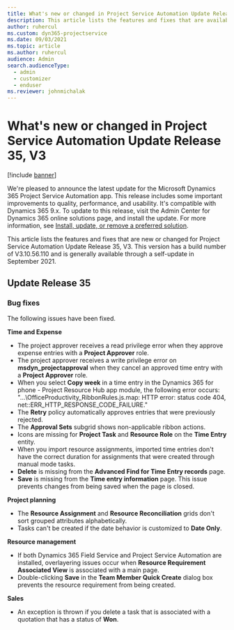 ```yaml
---
title: What's new or changed in Project Service Automation Update Release 35, V3
description: This article lists the features and fixes that are available in Microsoft Dynamics 365 Project Service Automation Update Release 35, V3.
author: ruhercul
ms.custom: dyn365-projectservice
ms.date: 09/03/2021
ms.topic: article
ms.author: ruhercul
audience: Admin
search.audienceType: 
  - admin
  - customizer
  - enduser
ms.reviewer: johnmichalak
---
```


# What's new or changed in Project Service Automation Update Release 35, V3

[!include [banner](../includes/psa-now-project-operations.md)]

We're pleased to announce the latest update for the Microsoft Dynamics 365 Project Service Automation app. This release includes some important improvements to quality, performance, and usability. It's compatible with Dynamics 365 9.x. To update to this release, visit the Admin Center for Dynamics 365 online solutions page, and install the update. For more information, see [Install, update, or remove a preferred solution](/power-platform/admin/install-remove-preferred-solution).

This article lists the features and fixes that are new or changed for Project Service Automation Update Release 35, V3. This version has a build number of V3.10.56.110 and is generally available through a self-update in September 2021.

## Update Release 35

### Bug fixes

The following issues have been fixed.

**Time and Expense**

- The project approver receives a read privilege error when they approve expense entries with a **Project Approver** role.
- The project approver receives a write privilege error on **msdyn_projectapproval** when they cancel an approved time entry with a **Project Approver** role.
- When you select **Copy week** in a time entry in the Dynamics 365 for phone - Project Resource Hub app module, the following error occurs: "...\OfficeProductivity_RibbonRules.js.map: HTTP error: status code 404, net::ERR_HTTP_RESPONSE_CODE_FAILURE."
- The **Retry** policy automatically approves entries that were previously rejected.
- The **Approval Sets** subgrid shows non-applicable ribbon actions.
- Icons are missing for **Project Task** and **Resource Role** on the **Time Entry** entity.
- When you import resource assignments, imported time entries don't have the correct duration for assignments that were created through manual mode tasks.
- **Delete** is missing from the **Advanced Find for Time Entry records** page.
- **Save** is missing from the **Time entry information** page. This issue prevents changes from being saved when the page is closed.

**Project planning**

- The **Resource Assignment** and **Resource Reconciliation** grids don't sort grouped attributes alphabetically.
- Tasks can't be created if the date behavior is customized to **Date Only**.

**Resource management**

- If both Dynamics 365 Field Service and Project Service Automation are installed, overlayering issues occur when **Resource Requirement Associated View** is associated with a main page.
- Double-clicking **Save** in the **Team Member Quick Create** dialog box prevents the resource requirement from being created.

**Sales**

- An exception is thrown if you delete a task that is associated with a quotation that has a status of **Won**.
